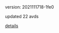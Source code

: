 version: 2021111718-1fe0

updated 22 avds

[details](https://github.com/0x74f917491bfa7ebfa379/ali_avd_db/blob/master/change_log/2021/11/17/18/1fe0.txt)